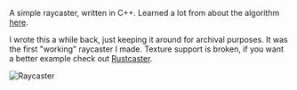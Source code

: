 A simple raycaster, written in C++.
Learned a lot from about the algorithm [here](http://lodev.org/cgtutor/raycasting.html).

I wrote this a while back, just keeping it around for archival purposes. It was the first "working" raycaster I made.
Texture support is broken, if you want a better example check out [Rustcaster](https://github.com/Dooskington/Rustcaster).

![Raycaster](https://i.imgur.com/xJDh0U0.png)

